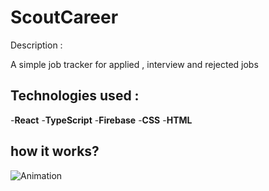 # ScoutCareer 
Description :

A simple job tracker for applied , interview and rejected jobs

## Technologies used :

-**React**
-**TypeScript**
-**Firebase**
-**CSS**
-**HTML**

## how it works? 
![Animation](https://github.com/ValkeMihail/jobhunter/assets/72788498/c5ea024c-5ebc-4951-9ea9-d343979cd5ec)
